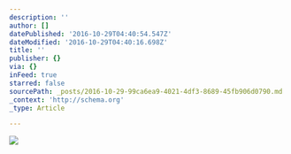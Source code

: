 ```yaml
---
description: ''
author: []
datePublished: '2016-10-29T04:40:54.547Z'
dateModified: '2016-10-29T04:40:16.698Z'
title: ''
publisher: {}
via: {}
inFeed: true
starred: false
sourcePath: _posts/2016-10-29-99ca6ea9-4021-4df3-8689-45fb906d0790.md
_context: 'http://schema.org'
_type: Article

---
```

![](https://the-grid-user-content.s3-us-west-2.amazonaws.com/04990e3c-e5b2-473c-ace5-592f2fcc6989.png)